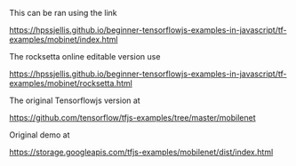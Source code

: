 



This can be ran using the link 

https://hpssjellis.github.io/beginner-tensorflowjs-examples-in-javascript/tf-examples/mobinet/index.html



The rocksetta online editable version use

https://hpssjellis.github.io/beginner-tensorflowjs-examples-in-javascript/tf-examples/mobinet/rocksetta.html


The original Tensorflowjs version at

https://github.com/tensorflow/tfjs-examples/tree/master/mobilenet


Original demo at 

https://storage.googleapis.com/tfjs-examples/mobilenet/dist/index.html
